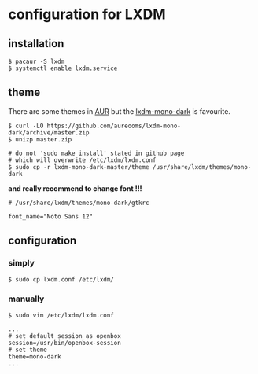 # configuration for LXDM

## installation

``` shell
$ pacaur -S lxdm
$ systemctl enable lxdm.service
```

## theme

There are some themes in [AUR](https://aur.archlinux.org/packages/?O=0&K=lxdm)
but the [lxdm-mono-dark](https://github.com/aureooms/lxdm-mono-dark) is favourite.

``` shell
$ curl -LO https://github.com/aureooms/lxdm-mono-dark/archive/master.zip
$ unizp master.zip

# do not 'sudo make install' stated in github page
# which will overwrite /etc/lxdm/lxdm.conf
$ sudo cp -r lxdm-mono-dark-master/theme /usr/share/lxdm/themes/mono-dark
```

**and really recommend to change font !!!**

```
# /usr/share/lxdm/themes/mono-dark/gtkrc

font_name="Noto Sans 12"
```

## configuration

### simply

``` shell
$ sudo cp lxdm.conf /etc/lxdm/
```

### manually

``` shell
$ sudo vim /etc/lxdm/lxdm.conf

...
# set default session as openbox
session=/usr/bin/openbox-session
# set theme
theme=mono-dark
...
```

